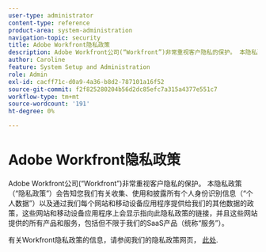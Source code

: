 ```yaml
---
user-type: administrator
content-type: reference
product-area: system-administration
navigation-topic: security
title: Adobe Workfront隐私政策
description: Adobe Workfront公司(“Workfront”)非常重视客户隐私的保护。 本隐私政策（“隐私政策”）会告知您我们有关收集、使用和披露所有个人身份识别信息（“个人数据”）以及通过我们每个网站和移动设备应用程序提供给我们的其他数据的政策，这些网站和移动设备应用程序上会显示指向此隐私政策的链接，并且这些网站提供的所有产品和服务，包括但不限于我们的SaaS产品（统称“服务”）。
author: Caroline
feature: System Setup and Administration
role: Admin
exl-id: cacff71c-d0a9-4a36-b8d2-787101a16f52
source-git-commit: f2f825280204b56d2dc85efc7a315a4377e551c7
workflow-type: tm+mt
source-wordcount: '191'
ht-degree: 0%

---
```


# Adobe Workfront隐私政策

Adobe Workfront公司(“Workfront”)非常重视客户隐私的保护。 本隐私政策（“隐私政策”）会告知您我们有关收集、使用和披露所有个人身份识别信息（“个人数据”）以及通过我们每个网站和移动设备应用程序提供给我们的其他数据的政策，这些网站和移动设备应用程序上会显示指向此隐私政策的链接，并且这些网站提供的所有产品和服务，包括但不限于我们的SaaS产品（统称“服务”）。

有关Workfront隐私政策的信息，请参阅我们的隐私政策网页， [此处](https://www.workfront.com/privacy-notice).
